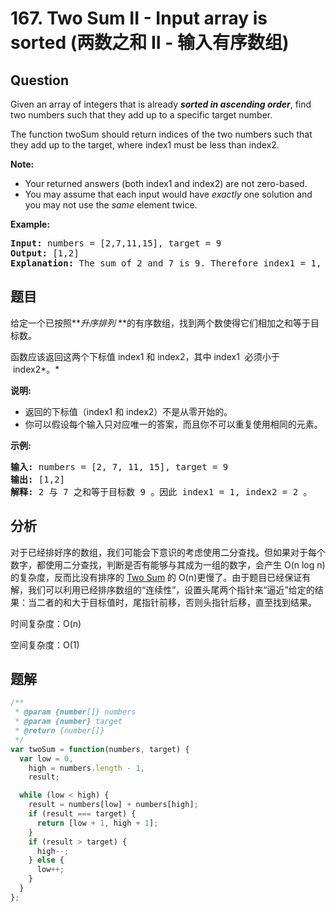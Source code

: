 # 167. Two Sum II - Input array is sorted (两数之和 II - 输入有序数组)

## Question

Given an array of integers that is already **_sorted in ascending order_**, find two numbers such that they add up to a specific target number.

The function twoSum should return indices of the two numbers such that they add up to the target, where index1 must be less than index2.

**Note:**

- Your returned answers (both index1 and index2) are not zero-based.
- You may assume that each input would have _exactly_ one solution and you may not use the _same_ element twice.

**Example:**

<pre><strong>Input:</strong> numbers = [2,7,11,15], target = 9
<strong>Output:</strong> [1,2]
<strong>Explanation:</strong> The sum of 2 and 7 is 9. Therefore index1 = 1, index2 = 2.</pre>

## 题目

给定一个已按照***升序排列* **的有序数组，找到两个数使得它们相加之和等于目标数。

函数应该返回这两个下标值 index1 和 index2，其中 index1  必须小于  index2*。*

**说明:**

- 返回的下标值（index1 和 index2）不是从零开始的。
- 你可以假设每个输入只对应唯一的答案，而且你不可以重复使用相同的元素。

**示例:**

<pre><strong>输入:</strong> numbers = [2, 7, 11, 15], target = 9
<strong>输出:</strong> [1,2]
<strong>解释:</strong> 2 与 7 之和等于目标数 9 。因此 index1 = 1, index2 = 2 。</pre>

## 分析

对于已经排好序的数组，我们可能会下意识的考虑使用二分查找。但如果对于每个数字，都使用二分查找，判断是否有能够与其成为一组的数字，会产生 O(n log n) 的复杂度，反而比没有排序的 [Two Sum](./001.%20Two%20Sum.md) 的 O(n)更慢了。由于题目已经保证有解，我们可以利用已经排序数组的“连续性”，设置头尾两个指针来“逼近”给定的结果：当二者的和大于目标值时，尾指针前移，否则头指针后移，直至找到结果。

时间复杂度：O(n)

空间复杂度：O(1)

## 题解

```javascript
/**
 * @param {number[]} numbers
 * @param {number} target
 * @return {number[]}
 */
var twoSum = function(numbers, target) {
  var low = 0,
    high = numbers.length - 1,
    result;

  while (low < high) {
    result = numbers[low] + numbers[high];
    if (result === target) {
      return [low + 1, high + 1];
    }
    if (result > target) {
      high--;
    } else {
      low++;
    }
  }
};
```
